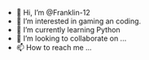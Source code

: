 - 👋 Hi, I’m @Franklin-12
- 👀 I’m interested in gaming an coding.
- 🌱 I’m currently learning Python
- 💞️ I’m looking to collaborate on ...
- 📫 How to reach me ...

<!---
Franklin-12/Franklin-12 is a ✨ special ✨ repository because its `README.md` (this file) appears on your GitHub profile.
You can click the Preview link to take a look at your changes.
--->
